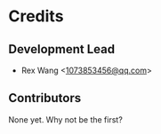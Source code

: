 # Credits

## Development Lead

-   Rex Wang \<<1073853456@qq.com>\>

## Contributors

None yet. Why not be the first?
